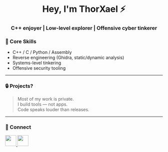 <h1 align="center">Hey, I'm ThorXael ⚡</h1>
<h3 align="center">C++ enjoyer | Low-level explorer | Offensive cyber tinkerer</h3>

### 🧠 Core Skills
- C++ / C / Python / Assembly  
- Reverse engineering (Ghidra, static/dynamic analysis)  
- Systems-level tinkering  
- Offensive security tooling

---

### 🔒 Projects?
> Most of my work is private.  
> I build tools — not apps.  
> Code speaks louder than releases.

---



### 🔗 Connect

<a href="https://x.com/thorxael" target="_blank">
  <img src="https://img.shields.io/static/v1?message=X&logo=x&label=&color=000000&logoColor=white&labelColor=&style=for-the-badge" height="35" />
</a>
<a href="https://instagram.com/thor.xael" target="_blank">
  <img src="https://img.shields.io/static/v1?message=Instagram&logo=instagram&label=&color=E4405F&logoColor=white&labelColor=&style=for-the-badge" height="35" />
</a>

